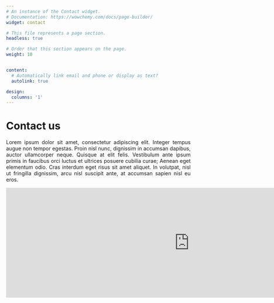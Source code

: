 ```yaml
---
# An instance of the Contact widget.
# Documentation: https://wowchemy.com/docs/page-builder/
widget: contact

# This file represents a page section.
headless: true

# Order that this section appears on the page.
weight: 10


content:
  # Automatically link email and phone or display as text?
  autolink: true

design:
  columns: '1'
---
```


<h1 align="left"> Contact us </h1>

<p align="center" style="max-width:1000px; text-align:justify">Lorem ipsum dolor sit amet, consectetur adipiscing elit. Integer tempus augue non tempor egestas. Proin nisl nunc, dignissim in accumsan dapibus, auctor ullamcorper neque. Quisque at elit felis. Vestibulum ante ipsum primis in faucibus orci luctus et ultrices posuere cubilia curae; Aenean eget elementum odio. Cras interdum eget risus sit amet aliquet. In volutpat, nisl ut fringilla dignissim, arcu nisl suscipit ante, at accumsan sapien nisl eu eros.</p>


<p align="left"> <iframe src="https://www.google.com/maps/embed?pb=!1m18!1m12!1m3!1d2234.272942301129!2d-3.1897160841895134!3d55.944641084647365!2m3!1f0!2f0!3f0!3m2!1i1024!2i768!4f13.1!3m3!1m2!1s0x4887c78447fcdee1%3A0x8088a5bea544af3!2sSchool%20of%20Informatics%2C%20The%20University%20of%20Edinburgh!5e0!3m2!1sen!2suk!4v1623081267690!5m2!1sen!2suk" width="1000" height="300" style="border:0" allowfullscreen="True" loading="lazy"></iframe></p>